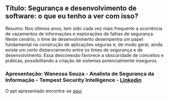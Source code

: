 ## Título: Segurança e desenvolvimento de software: o que eu tenho a ver com isso?

Resumo: Nos últimos anos, tem sido cada vez mais frequente a ocorrência de vazamentos de informações e explorações de falhas de segurança. Neste cenário, o time de desenvolvimento desempenha um papel fundamental na construção de aplicações seguras e, de modo geral, ainda existe um certo distanciamento entre os times de segurança e de desenvolvimento. Essa desconexão favorece a obscuridade de conceitos e práticas, possibilitando a criação de sistemas potencialmente inseguros.

### Apresentação: Wanessa Souza - Analista de Segurança da Informação - Tempest Security Intelligence - [Linkedin](https://www.linkedin.com/in/wanessa-pssouza/)

O ppt apresentado encontra-se [aqui](https://drive.google.com/file/d/11ImiQKrbZTuuDC5zLGei9au_U5IPSw8H/view?usp=sharing)
